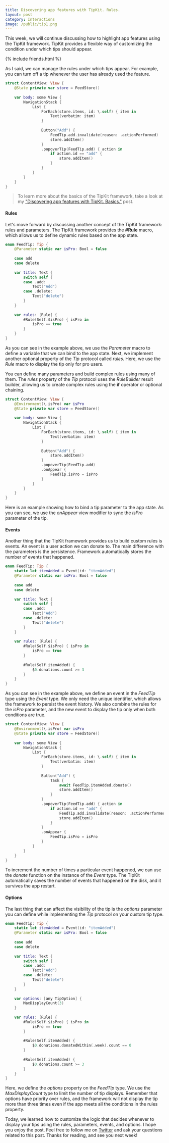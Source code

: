 ```yaml
---
title: Discovering app features with TipKit. Rules.
layout: post
category: Interactions
image: /public/tip1.png
---
```


This week, we will continue discussing how to highlight app features using the TipKit framework. TipKit provides a flexible way of customizing the condition under which tips should appear. 

{% include friends.html %}

As I said, we can manage the rules under which tips appear. For example, you can turn off a tip whenever the user has already used the feature.

```swift
struct ContentView: View {
    @State private var store = FeedStore()
    
    var body: some View {
        NavigationStack {
            List {
                ForEach(store.items, id: \.self) { item in
                    Text(verbatim: item)
                }
                
                Button("Add") {
                    FeedTip.add.invalidate(reason: .actionPerformed)
                    store.addItem()
                }
                .popoverTip(FeedTip.add) { action in
                    if action.id == "add" {
                        store.addItem()
                    }
                }
            }
        }
    }
}
```

> To learn more about the basics of the TipKit framework, take a look at my ["Discovering app features with TipKit. Basics."](/2024/05/07/discovering-app-features-with-tipkit-basics/) post.

#### Rules
Let's move forward by discussing another concept of the TipKit framework: rules and parameters. The TipKit framework provides the **#Rule** macro, which allows us to define dynamic rules based on the app state.

```swift
enum FeedTip: Tip {
    @Parameter static var isPro: Bool = false
    
    case add
    case delete
    
    var title: Text {
        switch self {
        case .add:
            Text("Add")
        case .delete:
            Text("delete")
        }
    }
    
    var rules: [Rule] {
        #Rule(Self.$isPro) { isPro in
            isPro == true
        }
    }
}
```

As you can see in the example above, we use the *Parameter* macro to define a variable that we can bind to the app state. Next, we implement another optional property of the *Tip* protocol called *rules*. Here, we use the *Rule* macro to display the tip only for pro users.

You can define many parameters and build complex rules using many of them. The *rules* property of the *Tip* protocol uses the *RuleBuilder* result builder, allowing us to create complex rules using the **if** operator or optional chaining.

```swift
struct ContentView: View {
    @Environment(\.isPro) var isPro
    @State private var store = FeedStore()
    
    var body: some View {
        NavigationStack {
            List {
                ForEach(store.items, id: \.self) { item in
                    Text(verbatim: item)
                }
                
                Button("Add") {
                    store.addItem()
                }
                .popoverTip(FeedTip.add)
                .onAppear {
                    FeedTip.isPro = isPro
                }
            }
        }
    }
}
```

Here is an example showing how to bind a tip parameter to the app state. As you can see, we use the *onAppear* view modifier to sync the *isPro* parameter of the tip.

#### Events
Another thing that the TipKit framework provides us to build custom rules is events. An event is a user action we can donate to. The main difference with the parameters is the persistence. Framework automatically stores the number of events that happened.

```swift
enum FeedTip: Tip {
    static let itemAdded = Event(id: "itemAdded")
    @Parameter static var isPro: Bool = false
    
    case add
    case delete
    
    var title: Text {
        switch self {
        case .add:
            Text("Add")
        case .delete:
            Text("delete")
        }
    }
    
    var rules: [Rule] {
        #Rule(Self.$isPro) { isPro in
            isPro == true
        }
        
        #Rule(Self.itemAdded) {
            $0.donations.count >= 3
        }
    }
}
```

As you can see in the example above, we define an event in the *FeedTip* type using the *Event* type. We only need the unique identifier, which allows the framework to persist the event history. We also combine the rules for the *isPro* parameter, and the new event to display the tip only when both conditions are true.

```swift
struct ContentView: View {
    @Environment(\.isPro) var isPro
    @State private var store = FeedStore()
    
    var body: some View {
        NavigationStack {
            List {
                ForEach(store.items, id: \.self) { item in
                    Text(verbatim: item)
                }
                
                Button("Add") {
                    Task {
                        await FeedTip.itemAdded.donate()
                        store.addItem()
                    }
                }
                .popoverTip(FeedTip.add) { action in
                    if action.id == "add" {
                        FeedTip.add.invalidate(reason: .actionPerformed)
                        store.addItem()
                    }
                }
                .onAppear {
                    FeedTip.isPro = isPro
                }
            }
        }
    }
}
```

To increment the number of times a particular event happened, we can use the *donate* function on the instance of the *Event* type. The TipKit automatically saves the number of events that happened on the disk, and it survives the app restart.

#### Options
The last thing that can affect the visibility of the tip is the *options* parameter you can define while implementing the *Tip* protocol on your custom tip type.

```swift
enum FeedTip: Tip {
    static let itemAdded = Event(id: "itemAdded")
    @Parameter static var isPro: Bool = false
    
    case add
    case delete
    
    var title: Text {
        switch self {
        case .add:
            Text("Add")
        case .delete:
            Text("delete")
        }
    }
    
    var options: [any TipOption] {
        MaxDisplayCount(3)
    }
    
    var rules: [Rule] {
        #Rule(Self.$isPro) { isPro in
            isPro == true
        }
        
        #Rule(Self.itemAdded) {
            $0.donations.donatedWithin(.week).count == 0
        }
        
        #Rule(Self.itemAdded) {
            $0.donations.count >= 3
        }
    }
}
```

Here, we define the *options* property on the *FeedTip* type. We use the *MaxDisplayCount* type to limit the number of tip displays. Remember that options have priority over rules, and the framework will not display the tip more than three times even if the app meets all the conditions in the rules property.

Today, we learned how to customize the logic that decides whenever to display your tips using the rules, parameters, events, and options. I hope you enjoy the post. Feel free to follow me on [Twitter](https://twitter.com/mecid) and ask your questions related to this post. Thanks for reading, and see you next week!
